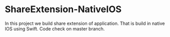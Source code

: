 # ShareExtension-NativeIOS
In this project we build share extension of application. That is build in native IOS using Swift. 
Code check on master branch.
